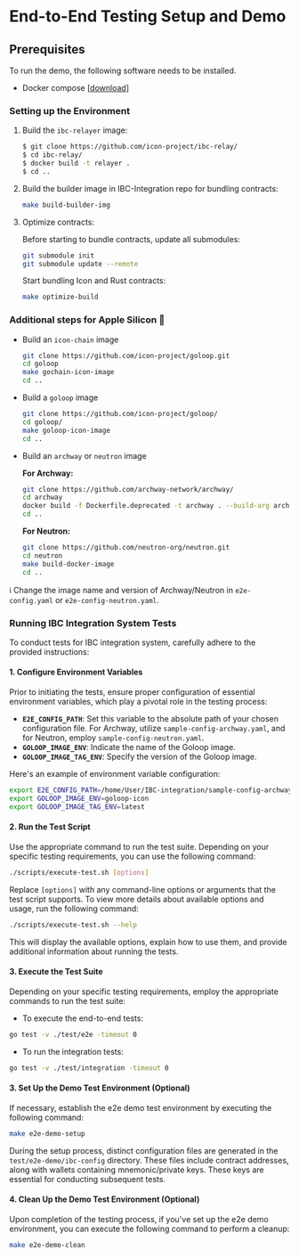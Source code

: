 # End-to-End Testing Setup and Demo

## Prerequisites

To run the demo, the following software needs to be installed.

* Docker compose \[[download](https://docs.docker.com/compose/install/)\]

### Setting up the Environment

1. Build the `ibc-relayer` image:

   ```bash
   $ git clone https://github.com/icon-project/ibc-relay/
   $ cd ibc-relay/
   $ docker build -t relayer .
   $ cd ..
   ```

2. Build the builder image in IBC-Integration repo for bundling contracts:

   ```bash
   make build-builder-img
   ```

3. Optimize contracts:

   Before starting to bundle contracts, update all submodules:

   ```bash
   git submodule init
   git submodule update --remote
   ```

   Start bundling Icon and Rust contracts:

   ```bash
   make optimize-build
   ```

### Additional steps for Apple Silicon 

* Build an `icon-chain` image

   ```bash
   git clone https://github.com/icon-project/goloop.git
   cd goloop
   make gochain-icon-image  
   cd .. 
   ``` 

* Build a `goloop` image

   ```bash
   git clone https://github.com/icon-project/goloop/
   cd goloop/ 
   make goloop-icon-image
   cd ..
   ```

* Build an `archway` or `neutron` image

  **For Archway:**

   ```bash
   git clone https://github.com/archway-network/archway/
   cd archway
   docker build -f Dockerfile.deprecated -t archway . --build-arg arch=aarch64
   cd ..
   ```

  **For Neutron:**

   ```bash
   git clone https://github.com/neutron-org/neutron.git
   cd neutron
   make build-docker-image
   cd ..
   ```

ℹ️ Change the image name and version of Archway/Neutron in `e2e-config.yaml` or `e2e-config-neutron.yaml`.

### Running IBC Integration System Tests

To conduct tests for IBC integration system, carefully adhere to the provided instructions:

#### 1. Configure Environment Variables

Prior to initiating the tests, ensure proper configuration of essential environment variables, which play a pivotal role in the testing process:

- **`E2E_CONFIG_PATH`**: Set this variable to the absolute path of your chosen configuration file. For Archway, utilize `sample-config-archway.yaml`, and for Neutron, employ `sample-config-neutron.yaml`.
- **`GOLOOP_IMAGE_ENV`**: Indicate the name of the Goloop image.
- **`GOLOOP_IMAGE_TAG_ENV`**: Specify the version of the Goloop image.

Here's an example of environment variable configuration:

```bash
export E2E_CONFIG_PATH=/home/User/IBC-integration/sample-config-archway.yaml
export GOLOOP_IMAGE_ENV=goloop-icon
export GOLOOP_IMAGE_TAG_ENV=latest
```

#### 2. Run the Test Script

Use the appropriate command to run the test suite. Depending on your specific testing requirements, you can use the following command:

```bash
./scripts/execute-test.sh [options]
```

Replace `[options]` with any command-line options or arguments that the test script supports. To view more details about available options and usage, run the following command:

```bash
./scripts/execute-test.sh --help
```

This will display the available options, explain how to use them, and provide additional information about running the tests.


#### 3. Execute the Test Suite

Depending on your specific testing requirements, employ the appropriate commands to run the test suite:


- To execute the end-to-end tests:
```bash
go test -v ./test/e2e -timeout 0
```

- To run the integration tests:
```bash
go test -v ./test/integration -timeout 0
```

#### 3. Set Up the Demo Test Environment (Optional)

If necessary, establish the e2e demo test environment by executing the following command:

```bash
make e2e-demo-setup
```

During the setup process, distinct configuration files are generated in the `test/e2e-demo/ibc-config` directory. These files include contract addresses, along with wallets containing mnemonic/private keys. These keys are essential for conducting subsequent tests.

#### 4. Clean Up the Demo Test Environment (Optional)

Upon completion of the testing process, if you've set up the e2e demo environment, you can execute the following command to perform a cleanup:

```bash
make e2e-demo-clean
```
